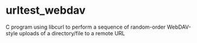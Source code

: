 # urltest_webdav
C program using libcurl to perform a sequence of random-order WebDAV-style uploads of a directory/file to a remote URL
